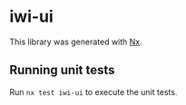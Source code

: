 # iwi-ui

This library was generated with [Nx](https://nx.dev).

## Running unit tests

Run `nx test iwi-ui` to execute the unit tests.
